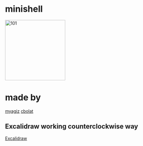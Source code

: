 # minishell

<img width="197" alt="101" src="https://github.com/myagjz/42-minishell/assets/112881823/d9f7d21b-edc6-4562-a598-578f3cdbebb8">

# made by
<a href="https://github.com/myagjz/myagjz">myagiz</a>
<a href="https://github.com/CemBOLAT" >cbolat</a>


## Excalidraw working counterclockwise way
<a href="https://excalidraw.com/#json=u6tkV6c4viSZazqRWEZfL,nReavsFn2OkurYtsbWOB6A" >Excalidraw</a>

